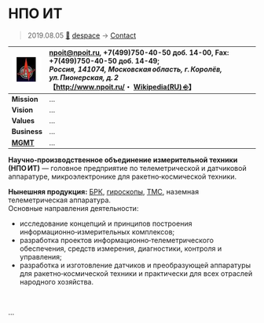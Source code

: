 # НПО ИТ
> 2019.08.05 [🚀](../../index/index.md) [despace](../index.md) → [Contact](../contact.md)

|[![](../f/con/n/npo_it_logo1_thumb.jpg)](../f/con/n/npo_it_logo1.png)|<npoit@npoit.ru>, +7(499)750-40-50 доб. 14-00, Fax: +7(499)750-40-50 доб. 14-49;<br> *Россия, 141074, Московская область, г. Королёв, ул. Пионерская, д. 2*<br> 【<http://www.npoit.ru/>・ [Wikipedia(RU) ⎆](https://ru.wikipedia.org/wiki/НПО_измерительной_техники)】|
|:--|:--|
|**Mission**|…|
|**Vision**|…|
|**Values**|…|
|**Business**|…|
|**[MGMT](../mgmt.md)**|…|

**Научно‑производственное объединение измерительной техники (НПО ИТ)** — головное предприятие по телеметрической и датчиковой аппаратуре, микроэлектронике для ракетно‑космической техники.

**Нынешняя продукция:** [БРК](comms.md), [гироскопы](iu.md), [ТМС](tms.md), наземная телеметрическая аппаратура.  
Основные направления деятельности:

   - исследование концепций и принципов построения информационно‑измерительных комплексов;
   - разработка проектов информационно‑телеметрического обеспечения, средств измерения, диагностики, контроля и управления;
   - разработка и изготовление датчиков и преобразующей аппаратуры для ракетно‑космической техники и практически для всех отраслей народного хозяйства.

<p style="page-break-after:always"> </p>

…
